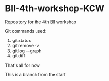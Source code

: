 # BII-4th-workshop-KCW
Repository for the 4th BII workshop

Git commands used:
1) git status
2) git remove -v
3) git log --graph
4) git diff

That's all for now

This is a branch from the start
